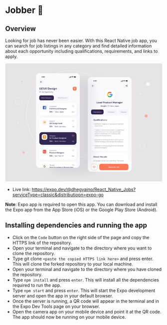 # Jobber 🚀

##  Overview
Looking for job has never been easier. With this React Native job app, you can search for job listings in any category and find detailed information about each opportunity including qualifications, requirements, and links to apply.

![Screenshot](https://github.com/Adedeji-Taiwo/Jobber/blob/main/assets/images/splash.png)

- Live link: https://expo.dev/@dhegyaino/React_Native_Jobs?serviceType=classic&distributioon=expo-go

**Note**: Expo app is required to open this app. You can download and install the Expo app from the App Store (iOS) or the Google Play Store (Android).

## Installing dependencies and running the app

- Click on the `Code` button on the right side of the page and copy the HTTPS link of the repository.
- Open your terminal and navigate to the directory where you want to clone the repository.
- Type git clone `<paste the copied HTTPS link here>` and press enter. This will clone the forked repository to your local machine.
- Open your terminal and navigate to the directory where you have cloned the repository.
- Type `npm install` and press `enter`. This will install all the dependencies required to run the app.
- Type `npm start` and press `enter`. This will start the Expo development server and open the app in your default browser.
- Once the server is running, a QR code will appear in the terminal and in the Expo Dev Tools page on your browser.
- Open the camera app on your mobile device and point it at the QR code. The app should now be running on your mobile device.
